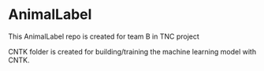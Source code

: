 # AnimalLabel

This AnimalLabel repo is created for team B in TNC project

CNTK folder is created for building/training the machine learning model with CNTK.
